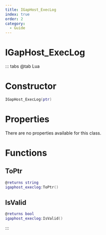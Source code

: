 ```yaml
---
title: IGapHost_ExecLog
index: true
order: 2
category:
  - Guide
---
```


# IGapHost_ExecLog

::: tabs
@tab Lua
# Constructor
```lua
IGapHost_ExecLog(ptr)
```
# Properties
There are no properties available for this class.
# Functions
## ToPtr
```lua
@returns string
igaphost_execlog:ToPtr()
```
## IsValid
```lua
@returns bool
igaphost_execlog:IsValid()
```

:::